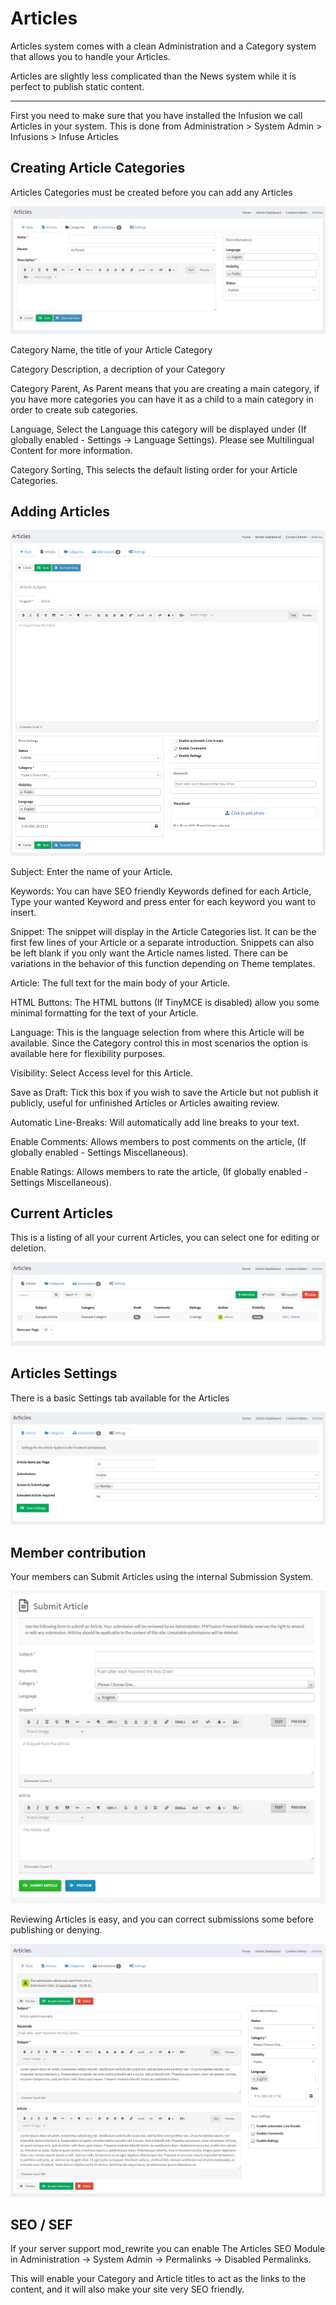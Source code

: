 # Articles

Articles system comes with a clean Administration and a Category system that allows you to handle your Articles.

Articles are slightly less complicated than the News system while it is perfect to publish static content.

---

First you need to make sure that you have installed the Infusion we call Articles in your system. This is done from Administration > System Admin > Infusions > Infuse Articles

## Creating Article Categories

Articles Categories must be created before you can add any Articles

![Categories Form](../../assets/content_admin/articles/categories_form.png)

Category Name, the title of your Article Category

Category Description, a decription of your Category

Category Parent, As Parent means that you are creating a main category, if you have more categories you can have it as a child to a main category in order to create sub categories.

Language, Select the Language this category will be displayed under (If globally enabled - Settings -> Language Settings). Please see Multilingual Content for more information.

Category Sorting, This selects the default listing order for your Article Categories.

## Adding Articles

![Aricles Form](../../assets/content_admin/articles/articles_form.png)

Subject: Enter the name of your Article.

Keywords: You can have SEO friendly Keywords defined for each Article, Type your wanted Keyword and press enter for each keyword you want to insert.

Snippet: The snippet will display in the Article Categories list. It can be the first few lines of your Article or a separate introduction. Snippets can also be left blank if you only want the Article names listed. There can be variations in the behavior of this function depending on Theme templates.

Article: The full text for the main body of your Article.

HTML Buttons: The HTML buttons (If TinyMCE is disabled) allow you some minimal formatting for the text of your Article.

Language: This is the language selection from where this Article will be available. Since the Category control this in most scenarios the option is available here for flexibility purposes.

Visibility: Select Access level for this Article.

Save as Draft: Tick this box if you wish to save the Article but not publish it publicly, useful for unfinished Articles or Articles awaiting review.

Automatic Line-Breaks: Will automatically add line breaks to your text.

Enable Comments: Allows members to post comments on the article, (If globally enabled - Settings Miscellaneous).

Enable Ratings: Allows members to rate the article, (If globally enabled - Settings Miscellaneous).

## Current Articles

This is a listing of all your current Articles, you can select one for editing or deletion.

![List](../../assets/content_admin/articles/list.png)

## Articles Settings

There is a basic Settings tab available for the Articles

![Settings](../../assets/content_admin/articles/settings.png)

## Member contribution

Your members can Submit Articles using the internal Submission System.

![Submit Form](../../assets/content_admin/articles/submit_form.png)

Reviewing Articles is easy, and you can correct submissions some before publishing or denying.

![Submissions](../../assets/content_admin/articles/submission.png)

## SEO / SEF

If your server support mod_rewrite you can enable The Articles SEO Module in Administration -> System Admin -> Permalinks -> Disabled Permalinks.

This will enable your Category and Article titles to act as the links to the content, and it will also make your site very SEO friendly.
